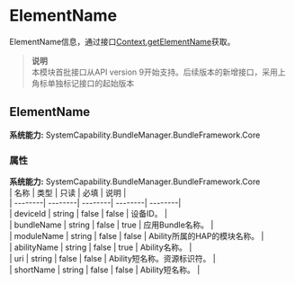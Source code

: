# ElementName    
ElementName信息，通过接口[Context.getElementName](js-apis-inner-app-context.md)获取。  
> **说明**   
>本模块首批接口从API version 9开始支持。后续版本的新增接口，采用上角标单独标记接口的起始版本  
    
## ElementName  
 **系统能力:**  SystemCapability.BundleManager.BundleFramework.Core    
### 属性    
 **系统能力:**  SystemCapability.BundleManager.BundleFramework.Core    
| 名称 | 类型 | 只读 | 必填 | 说明 |  
| --------| --------| --------| --------| --------|  
| deviceId | string | false | false | 设备ID。 |  
| bundleName | string | false | true | 应用Bundle名称。 |  
| moduleName | string | false | false | Ability所属的HAP的模块名称。 |  
| abilityName | string | false | true | Ability名称。 |  
| uri | string | false | false | Ability短名称。<span style="letter-spacing: 0px;">资源标识符。</span> |  
| shortName | string | false | false | Ability短名称。 |  
